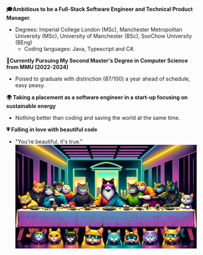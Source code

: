  
**🎓Ambitious to be a Full-Stack Software Engineer and Technical Product Manager.**  
* Degrees: Imperial College London (MSc), Manchester Metropolitan University (MSc), University of Manchester (BSc), SooChow University (BEng)
  * Coding languages: Java, Typescript and C#.

  
**🚀Currently Pursuing My Second Master's Degree in Computer Science from MMU (2022-2024)**  
  * Poised to graduate with distinction (87/100) a year ahead of schedule, easy peasy.

 
**🌍 Taking a placement as a software engineer in a start-up focusing on sustainable energy**  
  * Nothing better than coding and saving the world at the same time.

  
**💗 Falling in love with beautiful code**
* "You're beautiful, it's true."
![Alt text](https://raw.githubusercontent.com/RoyLuoNanjing/RoyLuoNanjing/main/githubImage.png)
